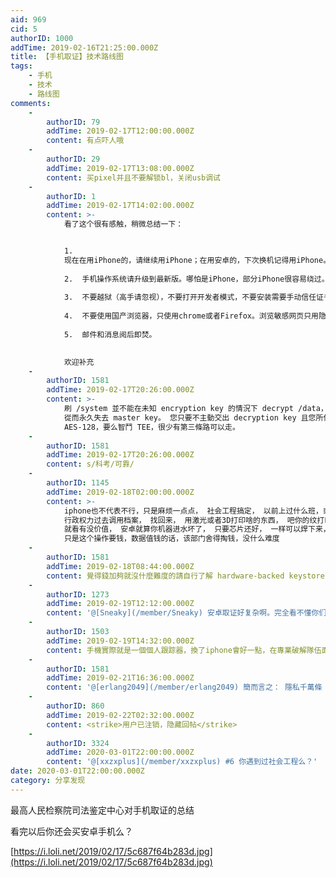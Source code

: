 ```yaml
---
aid: 969
cid: 5
authorID: 1000
addTime: 2019-02-16T21:25:00.000Z
title: 【手机取证】技术路线图
tags:
    - 手机
    - 技术
    - 路线图
comments:
    -
        authorID: 79
        addTime: 2019-02-17T12:00:00.000Z
        content: 有点吓人哦
    -
        authorID: 29
        addTime: 2019-02-17T13:08:00.000Z
        content: 买pixel并且不要解锁bl，关闭usb调试
    -
        authorID: 1
        addTime: 2019-02-17T14:02:00.000Z
        content: >-
            看了这个很有感触，稍微总结一下：


            1. 
            现在在用iPhone的，请继续用iPhone；在用安卓的，下次换机记得用iPhone。安卓==裸奔，不少app在安卓上不给权限无法运行。
                
            2.  手机操作系统请升级到最新版。哪怕是iPhone，部分iPhone很容易绕过。新系统手机会变慢，这只是一点小小的不便。
                
            3.  不要越狱（高手请忽视），不要打开开发者模式，不要安装需要手动信任证书的软件，一定要设置锁屏密码，最好不要用指纹或者人脸密码。
                
            4.  不要使用国产浏览器，只使用chrome或者Firefox。浏览敏感网页只用隐私模式。
                
            5.  邮件和消息阅后即焚。
                

            欢迎补充
    -
        authorID: 1581
        addTime: 2019-02-17T20:26:00.000Z
        content: >-
            刷 /system 並不能在未知 encryption key 的情況下 decrypt /data，甚至可能 reset TEE
            從而永久失去 master key。 您只要不主動交出 decryption key 且您所使用的系統足夠科考，技偵要麼硬剛
            AES-128，要么智鬥 TEE，很少有第三條路可以走。
    -
        authorID: 1581
        addTime: 2019-02-17T20:26:00.000Z
        content: s/科考/可靠/
    -
        authorID: 1145
        addTime: 2019-02-18T02:00:00.000Z
        content: >-
            iphone也不代表不行，只是麻烦一点点， 社会工程搞定， 以前上过什么班，或者办过什么护照啥之类的， 都有指纹存在，
            行政权力过去调用档案， 找回来， 用激光或者3D打印啥的东西， 吧你的纹打印出来 ，一样能开机， 只是夸部门操作起来麻烦一点，
            就看有没价值， 安卓就算你机器进水坏了， 只要芯片还好， 一样可以焊下来，接到其他板上面读取你的数据的， 除非你是分区数据进行加密了，
            只是这个操作要钱，数据值钱的话，该部门舍得掏钱，没什么难度
    -
        authorID: 1581
        addTime: 2019-02-18T08:44:00.000Z
        content: 覺得錢加夠就沒什麼難度的請自行了解 hardware-backed keystore 同時請了解下啥叫 AES，啥叫 NP-hard
    -
        authorID: 1273
        addTime: 2019-02-19T12:12:00.000Z
        content: '@[Sneaky](/member/Sneaky) 安卓取证好复杂啊。完全看不懂你们在说什么。'
    -
        authorID: 1503
        addTime: 2019-02-19T14:32:00.000Z
        content: 手機實際就是一個個人跟踪器，換了iphone會好一點，在專業破解隊伍面前也沒啥大用。
    -
        authorID: 1581
        addTime: 2019-02-21T16:36:00.000Z
        content: '@[erlang2049](/member/erlang2049) 簡而言之： 隱私千萬條 加密第一條 系統足夠剛 技偵兩行淚'
    -
        authorID: 860
        addTime: 2019-02-22T02:32:00.000Z
        content: <strike>用户已注销，隐藏回帖</strike>
    -
        authorID: 3324
        addTime: 2020-03-01T22:00:00.000Z
        content: '@[xxzxplus](/member/xxzxplus) #6 你遇到过社会工程么？'
date: 2020-03-01T22:00:00.000Z
category: 分享发现
---
```


最高人民检察院司法鉴定中心对手机取证的总结

看完以后你还会买安卓手机么？

[https://i.loli.net/2019/02/17/5c687f64b283d.jpg](https://i.loli.net/2019/02/17/5c687f64b283d.jpg)
